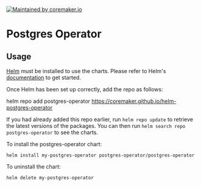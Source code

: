 [![Maintained by coremaker.io](https://img.shields.io/badge/maintained%20by-coremaker.io-green)](https://coremaker.io/)
# Postgres Operator

## Usage

[Helm](https://helm.sh) must be installed to use the charts.  Please refer to
Helm's [documentation](https://helm.sh/docs) to get started.

Once Helm has been set up correctly, add the repo as follows:

  helm repo add postgres-operator https://coremaker.github.io/helm-postgres-operator

If you had already added this repo earlier, run `helm repo update` to retrieve
the latest versions of the packages.  You can then run `helm search repo
postgres-operator` to see the charts.

To install the postgres-operator chart:

    helm install my-postgres-operator postgres-operator/postgres-operator

To uninstall the chart:

    helm delete my-postgres-operator